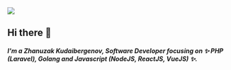 <img src="https://github.com/halfrost/halfrost/blob/master/icons/header_.png" />
<h2>Hi there 👋</h2>

<h5>I'm a Zhanuzak Kudaibergenov, Software Developer focusing on ✨ PHP (Laravel), Golang and Javascript (NodeJS, ReactJS, VueJS) ✨. </h5>

<!--
**kudaibergenoff/kudaibergenoff** is a ✨ _special_ ✨ repository because its `README.md` (this file) appears on your GitHub profile.

Here are some ideas to get you started:

- 🔭 I’m currently working on ...
- 🌱 I’m currently learning ...
- 👯 I’m looking to collaborate on ...
- 🤔 I’m looking for help with ...
- 💬 Ask me about ...
- 📫 How to reach me: ...
- 😄 Pronouns: ...
- ⚡ Fun fact: ...
-->
